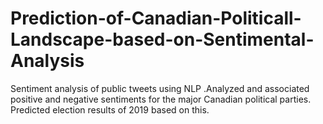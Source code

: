 # Prediction-of-Canadian-Politicall-Landscape-based-on-Sentimental-Analysis
Sentiment analysis of public tweets using NLP .Analyzed and associated positive and negative sentiments for the major Canadian political parties. Predicted election results of 2019 based on this.
